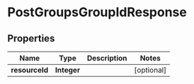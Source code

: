 # PostGroupsGroupIdResponse

## Properties
Name | Type | Description | Notes
------------ | ------------- | ------------- | -------------
**resourceId** | **Integer** |  |  [optional]
